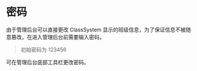 # 密码

由于管理后台可以直接更改 ClassSystem 显示的班级信息，为了保证信息不被随意篡改，在进入管理后台前需要输入密码。

> 初始密码为 123456

可在管理后台底部工具栏更改密码。

